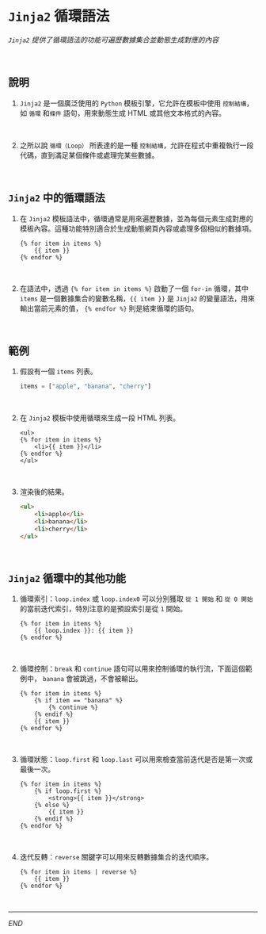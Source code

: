 # `Jinja2` 循環語法

_`Jinja2` 提供了循環語法的功能可遍歷數據集合並動態生成對應的內容_

<br>

## 說明

1. `Jinja2` 是一個廣泛使用的 `Python` 模板引擎，它允許在模板中使用 `控制結構`，如 `循環` 和`條件` 語句，用來動態生成 HTML 或其他文本格式的內容。

<br>

2. 之所以說 `循環（Loop）` 所表達的是一種 `控制結構`，允許在程式中重複執行一段代碼，直到滿足某個條件或處理完某些數據。

<br>

## `Jinja2` 中的循環語法

1. 在 `Jinja2` 模板語法中，循環通常是用來遍歷數據，並為每個元素生成對應的模板內容。這種功能特別適合於生成動態網頁內容或處理多個相似的數據項。

    ```jinja2
    {% for item in items %}
        {{ item }}
    {% endfor %}
    ```

<br>

2. 在語法中，透過 `{% for item in items %}` 啟動了一個 `for-in` 循環，其中 `items` 是一個數據集合的變數名稱，`{{ item }}` 是 `Jinja2` 的變量語法，用來輸出當前元素的值， `{% endfor %}` 則是結束循環的語句。

<br>

## 範例

1. 假設有一個 `items` 列表。
    ```python
    items = ["apple", "banana", "cherry"]
    ```

<br>

2. 在 `Jinja2` 模板中使用循環來生成一段 HTML 列表。

    ```jinja2
    <ul>
    {% for item in items %}
        <li>{{ item }}</li>
    {% endfor %}
    </ul>
    ```

<br>

3. 渲染後的結果。

    ```html
    <ul>
        <li>apple</li>
        <li>banana</li>
        <li>cherry</li>
    </ul>
    ```

<br>

## `Jinja2` 循環中的其他功能

1. 循環索引：`loop.index` 或 `loop.index0` 可以分別獲取 `從 1 開始` 和 `從 0 開始` 的當前迭代索引，特別注意的是預設索引是從 `1` 開始。

    ```jinja2
    {% for item in items %}
        {{ loop.index }}: {{ item }}
    {% endfor %}
    ```

<br>

2. 循環控制：`break` 和 `continue` 語句可以用來控制循環的執行流，下面這個範例中， `banana` 會被跳過，不會被輸出。

    ```jinja2
    {% for item in items %}
        {% if item == "banana" %}
            {% continue %}
        {% endif %}
        {{ item }}
    {% endfor %}
    ```

<br>

3. 循環狀態：`loop.first` 和 `loop.last` 可以用來檢查當前迭代是否是第一次或最後一次。

    ```jinja2
    {% for item in items %}
        {% if loop.first %}
            <strong>{{ item }}</strong>
        {% else %}
            {{ item }}
        {% endif %}
    {% endfor %}
    ```

<br>

4. 迭代反轉：`reverse` 關鍵字可以用來反轉數據集合的迭代順序。

    ```jinja2
    {% for item in items | reverse %}
        {{ item }}
    {% endfor %}
    ```

<br>

___

_END_